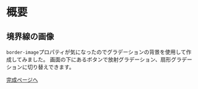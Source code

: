 # 概要

## 境界線の画像

`border-image`プロパティが気になったのでグラデーションの背景を使用して作成してみました。
画面の下にあるボタンで放射グラデーション、扇形グラデーションに切り替えできます。


[完成ページへ](https://yscyber.github.io/border-images/ "https://yscyber.github.io/border-images/")
